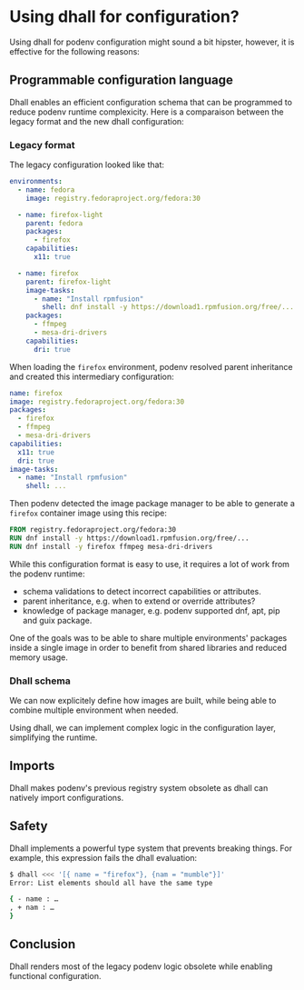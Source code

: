 # Using dhall for configuration?

Using dhall for podenv configuration might sound a bit hipster,
however, it is effective for the following reasons:

## Programmable configuration language

Dhall enables an efficient configuration schema that can be programmed
to reduce podenv runtime complexicity.
Here is a comparaison between the legacy format and the new dhall configuration:

### Legacy format

The legacy configuration looked like that:

```yaml
environments:
  - name: fedora
    image: registry.fedoraproject.org/fedora:30

  - name: firefox-light
    parent: fedora
    packages:
      - firefox
    capabilities:
      x11: true

  - name: firefox
    parent: firefox-light
    image-tasks:
      - name: "Install rpmfusion"
        shell: dnf install -y https://download1.rpmfusion.org/free/...
    packages:
      - ffmpeg
      - mesa-dri-drivers
    capabilities:
      dri: true
```

When loading the `firefox` environment, podenv resolved parent inheritance and
created this intermediary configuration:

```yaml
name: firefox
image: registry.fedoraproject.org/fedora:30
packages:
  - firefox
  - ffmpeg
  - mesa-dri-drivers
capabilities:
  x11: true
  dri: true
image-tasks:
  - name: "Install rpmfusion"
    shell: ...
```

Then podenv detected the image package manager to be able to
generate a `firefox` container image using this recipe:

```Dockerfile
FROM registry.fedoraproject.org/fedora:30
RUN dnf install -y https://download1.rpmfusion.org/free/...
RUN dnf install -y firefox ffmpeg mesa-dri-drivers
```

While this configuration format is easy to use, it requires a lot of
work from the podenv runtime:

* schema validations to detect incorrect capabilities or attributes.
* parent inheritance, e.g. when to extend or override attributes?
* knowledge of package manager, e.g. podenv supported dnf, apt, pip and guix package.

One of the goals was to be able to share multiple environments' packages
inside a single image in order to benefit from shared libraries and
reduced memory usage.


### Dhall schema

We can now explicitely define how images are built, while being
able to combine multiple environment when needed.

Using dhall, we can implement complex logic in the configuration layer,
simplifying the runtime.


## Imports

Dhall makes podenv's previous registry system obsolete
as dhall can natively import configurations.

## Safety

Dhall implements a powerful type system that prevents breaking things.
For example, this expression fails the dhall evaluation:

```bash
$ dhall <<< '[{ name = "firefox"}, {nam = "mumble"}]'
Error: List elements should all have the same type

{ - name : …
, + nam : …
}
```

## Conclusion

Dhall renders most of the legacy podenv logic obsolete while enabling
functional configuration.
